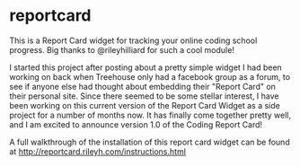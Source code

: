 reportcard
==========

This is a Report Card widget for tracking your online coding school progress. 
Big thanks to @rileyhilliard for such a cool module!

I started this project after posting about a pretty simple widget I had been working on back when Treehouse only had a facebook group as a forum, to see if anyone else had thought about embedding their "Report Card" on their personal site. Since there seemed to be some stellar interest, I have been working on this current version of the Report Card Widget as a side project for a number of months now. It has finally come together pretty well, and I am excited to announce version 1.0 of the Coding Report Card!

A full walkthrough of the installation of this report card widget can be found at http://reportcard.rileyh.com/instructions.html